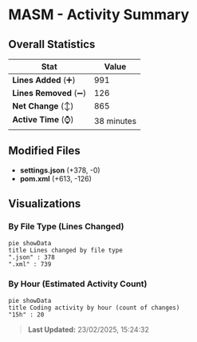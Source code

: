 # MASM - Activity Summary 

## Overall Statistics

| Stat                   | Value                                                             |
| ---------------------- | ----------------------------------------------------------------- |
| **Lines Added** (➕)   | 991                                          |
| **Lines Removed** (➖) | 126                                        |
| **Net Change** (↕)    | 865                |
| **Active Time** (⌚)   | 38 minutes |


## Modified Files
- **settings.json** (+378, -0)
- **pom.xml** (+613, -126)

## Visualizations

### By File Type (Lines Changed)

```mermaid
pie showData
title Lines changed by file type
".json" : 378
".xml" : 739
```

### By Hour (Estimated Activity Count)

```mermaid
pie showData
title Coding activity by hour (count of changes)
"15h" : 20
```


> **Last Updated:** 23/02/2025, 15:24:32